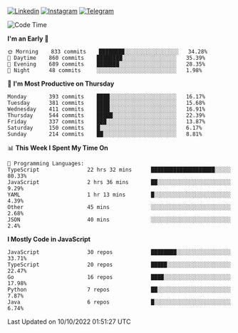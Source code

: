 [![Linkedin](https://img.shields.io/badge/-Archie-blue?style=flat-square&labelColor=gray&logo=Linkedin&logoColor=white&link=https://www.linkedin.com/in/archisdi)](https://www.linkedin.com/in/archisdi)
[![Instagram](https://img.shields.io/badge/-@archisdi-orange?style=flat-square&labelColor=gray&logo=Instagram&logoColor=white&link=https://www.instagram.com/archisdi)](https://www.instagram.com/archisdi)
[![Telegram](https://img.shields.io/badge/-aai-informational?style=flat-square&labelColor=gray&logo=telegram&logoColor=white&link=https://t.me/archisdi)](https://t.me/archisdi)

<!--START_SECTION:waka-->
![Code Time](http://img.shields.io/badge/Code%20Time-1%2C718%20hrs%2032%20mins-blue)

**I'm an Early 🐤** 

```text
🌞 Morning    833 commits    ████████░░░░░░░░░░░░░░░░░   34.28% 
🌆 Daytime    860 commits    ████████░░░░░░░░░░░░░░░░░   35.39% 
🌃 Evening    689 commits    ███████░░░░░░░░░░░░░░░░░░   28.35% 
🌙 Night      48 commits     ░░░░░░░░░░░░░░░░░░░░░░░░░   1.98%

```
📅 **I'm Most Productive on Thursday** 

```text
Monday       393 commits    ████░░░░░░░░░░░░░░░░░░░░░   16.17% 
Tuesday      381 commits    ████░░░░░░░░░░░░░░░░░░░░░   15.68% 
Wednesday    411 commits    ████░░░░░░░░░░░░░░░░░░░░░   16.91% 
Thursday     544 commits    █████░░░░░░░░░░░░░░░░░░░░   22.39% 
Friday       337 commits    ███░░░░░░░░░░░░░░░░░░░░░░   13.87% 
Saturday     150 commits    █░░░░░░░░░░░░░░░░░░░░░░░░   6.17% 
Sunday       214 commits    ██░░░░░░░░░░░░░░░░░░░░░░░   8.81%

```


📊 **This Week I Spent My Time On** 

```text
💬 Programming Languages: 
TypeScript               22 hrs 32 mins      ████████████████████░░░░░   80.33% 
JavaScript               2 hrs 36 mins       ██░░░░░░░░░░░░░░░░░░░░░░░   9.29% 
YAML                     1 hr 13 mins        █░░░░░░░░░░░░░░░░░░░░░░░░   4.39% 
Other                    45 mins             ░░░░░░░░░░░░░░░░░░░░░░░░░   2.68% 
JSON                     40 mins             ░░░░░░░░░░░░░░░░░░░░░░░░░   2.4%

```

**I Mostly Code in JavaScript** 

```text
JavaScript               30 repos            ████████░░░░░░░░░░░░░░░░░   33.71% 
TypeScript               20 repos            █████░░░░░░░░░░░░░░░░░░░░   22.47% 
Go                       16 repos            ████░░░░░░░░░░░░░░░░░░░░░   17.98% 
Python                   7 repos             ██░░░░░░░░░░░░░░░░░░░░░░░   7.87% 
Java                     6 repos             █░░░░░░░░░░░░░░░░░░░░░░░░   6.74%

```



 Last Updated on 10/10/2022 01:51:27 UTC
<!--END_SECTION:waka-->